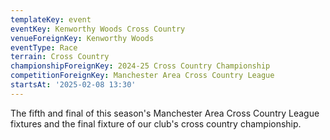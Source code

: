 ```yaml
---
templateKey: event
eventKey: Kenworthy Woods Cross Country
venueForeignKey: Kenworthy Woods
eventType: Race
terrain: Cross Country
championshipForeignKey: 2024-25 Cross Country Championship
competitionForeignKey: Manchester Area Cross Country League
startsAt: '2025-02-08 13:30'
---
```

The fifth and final of this season's Manchester Area Cross Country League fixtures and the final fixture of our club's cross country championship.